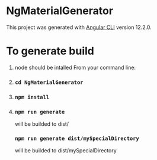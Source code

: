 # NgMaterialGenerator

This project was generated with [Angular CLI](https://github.com/angular/angular-cli) version 12.2.0.

# To generate build

1. node should be intalled
   From your command line:
2. ### `cd NgMaterialGenerator`
3. ### `npm install`
4. ### `npm run generate`
    will be builded to dist/
   ### `npm run generate dist/mySpecialDirectory`
    will be builded to dist/mySpecialDirectory

